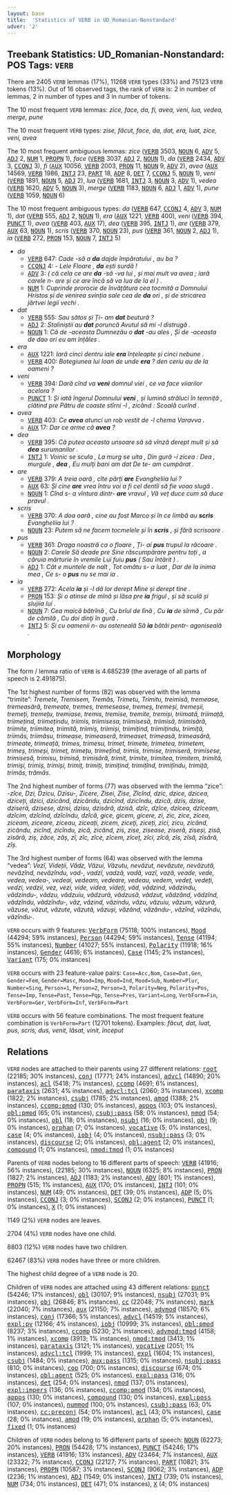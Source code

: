 ```yaml
---
layout: base
title:  'Statistics of VERB in UD_Romanian-Nonstandard'
udver: '2'
---
```


## Treebank Statistics: UD_Romanian-Nonstandard: POS Tags: `VERB`

There are 2405 `VERB` lemmas (17%), 11268 `VERB` types (33%) and 75123 `VERB` tokens (13%).
Out of 16 observed tags, the rank of `VERB` is: 2 in number of lemmas, 2 in number of types and 3 in number of tokens.

The 10 most frequent `VERB` lemmas: <em>zice, face, da, fi, avea, veni, lua, vedea, merge, pune</em>

The 10 most frequent `VERB` types:  <em>zise, făcut, face, da, dat, era, luat, zice, veni, avea</em>

The 10 most frequent ambiguous lemmas: <em>zice</em> (<tt><a href="ro_nonstandard-pos-VERB.html">VERB</a></tt> 3503, <tt><a href="ro_nonstandard-pos-NOUN.html">NOUN</a></tt> 6, <tt><a href="ro_nonstandard-pos-ADV.html">ADV</a></tt> 5, <tt><a href="ro_nonstandard-pos-ADJ.html">ADJ</a></tt> 2, <tt><a href="ro_nonstandard-pos-NUM.html">NUM</a></tt> 1, <tt><a href="ro_nonstandard-pos-PROPN.html">PROPN</a></tt> 1), <em>face</em> (<tt><a href="ro_nonstandard-pos-VERB.html">VERB</a></tt> 3037, <tt><a href="ro_nonstandard-pos-ADJ.html">ADJ</a></tt> 2, <tt><a href="ro_nonstandard-pos-NOUN.html">NOUN</a></tt> 1), <em>da</em> (<tt><a href="ro_nonstandard-pos-VERB.html">VERB</a></tt> 2434, <tt><a href="ro_nonstandard-pos-ADV.html">ADV</a></tt> 3, <tt><a href="ro_nonstandard-pos-CCONJ.html">CCONJ</a></tt> 3), <em>fi</em> (<tt><a href="ro_nonstandard-pos-AUX.html">AUX</a></tt> 10056, <tt><a href="ro_nonstandard-pos-VERB.html">VERB</a></tt> 2003, <tt><a href="ro_nonstandard-pos-PRON.html">PRON</a></tt> 11, <tt><a href="ro_nonstandard-pos-NOUN.html">NOUN</a></tt> 9, <tt><a href="ro_nonstandard-pos-ADV.html">ADV</a></tt> 2), <em>avea</em> (<tt><a href="ro_nonstandard-pos-AUX.html">AUX</a></tt> 14569, <tt><a href="ro_nonstandard-pos-VERB.html">VERB</a></tt> 1986, <tt><a href="ro_nonstandard-pos-INTJ.html">INTJ</a></tt> 23, <tt><a href="ro_nonstandard-pos-PART.html">PART</a></tt> 18, <tt><a href="ro_nonstandard-pos-ADP.html">ADP</a></tt> 8, <tt><a href="ro_nonstandard-pos-DET.html">DET</a></tt> 7, <tt><a href="ro_nonstandard-pos-CCONJ.html">CCONJ</a></tt> 5, <tt><a href="ro_nonstandard-pos-NOUN.html">NOUN</a></tt> 1), <em>veni</em> (<tt><a href="ro_nonstandard-pos-VERB.html">VERB</a></tt> 1891, <tt><a href="ro_nonstandard-pos-NOUN.html">NOUN</a></tt> 5, <tt><a href="ro_nonstandard-pos-ADJ.html">ADJ</a></tt> 2), <em>lua</em> (<tt><a href="ro_nonstandard-pos-VERB.html">VERB</a></tt> 1681, <tt><a href="ro_nonstandard-pos-INTJ.html">INTJ</a></tt> 3, <tt><a href="ro_nonstandard-pos-NOUN.html">NOUN</a></tt> 3, <tt><a href="ro_nonstandard-pos-ADV.html">ADV</a></tt> 1), <em>vedea</em> (<tt><a href="ro_nonstandard-pos-VERB.html">VERB</a></tt> 1620, <tt><a href="ro_nonstandard-pos-ADV.html">ADV</a></tt> 5, <tt><a href="ro_nonstandard-pos-NOUN.html">NOUN</a></tt> 3), <em>merge</em> (<tt><a href="ro_nonstandard-pos-VERB.html">VERB</a></tt> 1183, <tt><a href="ro_nonstandard-pos-NOUN.html">NOUN</a></tt> 6, <tt><a href="ro_nonstandard-pos-ADJ.html">ADJ</a></tt> 1, <tt><a href="ro_nonstandard-pos-ADV.html">ADV</a></tt> 1), <em>pune</em> (<tt><a href="ro_nonstandard-pos-VERB.html">VERB</a></tt> 1059, <tt><a href="ro_nonstandard-pos-NOUN.html">NOUN</a></tt> 6)

The 10 most frequent ambiguous types:  <em>da</em> (<tt><a href="ro_nonstandard-pos-VERB.html">VERB</a></tt> 647, <tt><a href="ro_nonstandard-pos-CCONJ.html">CCONJ</a></tt> 4, <tt><a href="ro_nonstandard-pos-ADV.html">ADV</a></tt> 3, <tt><a href="ro_nonstandard-pos-NUM.html">NUM</a></tt> 1), <em>dat</em> (<tt><a href="ro_nonstandard-pos-VERB.html">VERB</a></tt> 555, <tt><a href="ro_nonstandard-pos-ADJ.html">ADJ</a></tt> 2, <tt><a href="ro_nonstandard-pos-NOUN.html">NOUN</a></tt> 1), <em>era</em> (<tt><a href="ro_nonstandard-pos-AUX.html">AUX</a></tt> 1221, <tt><a href="ro_nonstandard-pos-VERB.html">VERB</a></tt> 400), <em>veni</em> (<tt><a href="ro_nonstandard-pos-VERB.html">VERB</a></tt> 394, <tt><a href="ro_nonstandard-pos-PUNCT.html">PUNCT</a></tt> 1), <em>avea</em> (<tt><a href="ro_nonstandard-pos-VERB.html">VERB</a></tt> 403, <tt><a href="ro_nonstandard-pos-AUX.html">AUX</a></tt> 17), <em>dea</em> (<tt><a href="ro_nonstandard-pos-VERB.html">VERB</a></tt> 395, <tt><a href="ro_nonstandard-pos-INTJ.html">INTJ</a></tt> 1), <em>are</em> (<tt><a href="ro_nonstandard-pos-VERB.html">VERB</a></tt> 379, <tt><a href="ro_nonstandard-pos-AUX.html">AUX</a></tt> 63, <tt><a href="ro_nonstandard-pos-NOUN.html">NOUN</a></tt> 1), <em>scris</em> (<tt><a href="ro_nonstandard-pos-VERB.html">VERB</a></tt> 370, <tt><a href="ro_nonstandard-pos-NOUN.html">NOUN</a></tt> 23), <em>pus</em> (<tt><a href="ro_nonstandard-pos-VERB.html">VERB</a></tt> 361, <tt><a href="ro_nonstandard-pos-NOUN.html">NOUN</a></tt> 2, <tt><a href="ro_nonstandard-pos-ADJ.html">ADJ</a></tt> 1), <em>ia</em> (<tt><a href="ro_nonstandard-pos-VERB.html">VERB</a></tt> 272, <tt><a href="ro_nonstandard-pos-PRON.html">PRON</a></tt> 153, <tt><a href="ro_nonstandard-pos-NOUN.html">NOUN</a></tt> 7, <tt><a href="ro_nonstandard-pos-INTJ.html">INTJ</a></tt> 5)


* <em>da</em>
  * <tt><a href="ro_nonstandard-pos-VERB.html">VERB</a></tt> 647: <em>Cade -să a <b>da</b> dajde împăratului , au ba ?</em>
  * <tt><a href="ro_nonstandard-pos-CCONJ.html">CCONJ</a></tt> 4: <em>- Lele Floare , <b>da</b> ești surdă !</em>
  * <tt><a href="ro_nonstandard-pos-ADV.html">ADV</a></tt> 3: <em>( că cela ce are <b>da</b> -să -va lui , și mai mult va avea ; iară carele n- are și ce are încă să va lua de la el ) .</em>
  * <tt><a href="ro_nonstandard-pos-NUM.html">NUM</a></tt> 1: <em>Cuprinde prorocie de învățătura cea tocmită a Domnului Hristos și de venirea svinția sale cea de <b>da</b> ori , și de stricarea jărtvei legii vechi .</em>
* <em>dat</em>
  * <tt><a href="ro_nonstandard-pos-VERB.html">VERB</a></tt> 555: <em>Sau sătos și Ți- am <b>dat</b> beutură ?</em>
  * <tt><a href="ro_nonstandard-pos-ADJ.html">ADJ</a></tt> 2: <em>Staliniștii au <b>dat</b> poruncă Avutul să mi -l distrugă .</em>
  * <tt><a href="ro_nonstandard-pos-NOUN.html">NOUN</a></tt> 1: <em>Că de -aceasta Dumnezău o <b>dat</b> -au ales , Și de -aceasta de dao ori eu am înțăles .</em>
* <em>era</em>
  * <tt><a href="ro_nonstandard-pos-AUX.html">AUX</a></tt> 1221: <em>Iară cinci dentru iale <b>era</b> înțeleapte și cinci nebune .</em>
  * <tt><a href="ro_nonstandard-pos-VERB.html">VERB</a></tt> 400: <em>Botegiunea lui Ioan de unde <b>era</b> ? den ceriu au de la oameni ?</em>
* <em>veni</em>
  * <tt><a href="ro_nonstandard-pos-VERB.html">VERB</a></tt> 394: <em>Dară cînd va <b>veni</b> domnul viei , ce va face viiarilor acelora ?</em>
  * <tt><a href="ro_nonstandard-pos-PUNCT.html">PUNCT</a></tt> 1: <em>Și iată îngerul Domnului <b>veni</b> , și lumină străluci în temniță , clătind pre Pătru de coaste stîrni -l , zicănd : Scoală curînd .</em>
* <em>avea</em>
  * <tt><a href="ro_nonstandard-pos-VERB.html">VERB</a></tt> 403: <em>Ce <b>avea</b> atunci un rob vestit de -l chema Varavva .</em>
  * <tt><a href="ro_nonstandard-pos-AUX.html">AUX</a></tt> 17: <em>Dar ce arme că <b>avea</b> ?</em>
* <em>dea</em>
  * <tt><a href="ro_nonstandard-pos-VERB.html">VERB</a></tt> 395: <em>Că putea aceasta unsoare să să vînză derept mult și să <b>dea</b> surumanilor .</em>
  * <tt><a href="ro_nonstandard-pos-INTJ.html">INTJ</a></tt> 1: <em>Voinic se scula , La murg se uita , Din gură -i zicea : Dea , murgule , <b>dea</b> , Eu mulţi bani am dat De te- am cumpărat .</em>
* <em>are</em>
  * <tt><a href="ro_nonstandard-pos-VERB.html">VERB</a></tt> 379: <em>A treia oară , cîte părți <b>are</b> Evangheliia lui ?</em>
  * <tt><a href="ro_nonstandard-pos-AUX.html">AUX</a></tt> 63: <em>Și cine <b>are</b> vrea întru voi a fi cel dentîi să fie voao slugă .</em>
  * <tt><a href="ro_nonstandard-pos-NOUN.html">NOUN</a></tt> 1: <em>Cînd s- a vîntura dintr- <b>are</b> vravul , Vă veț duce cum să duce pravul .</em>
* <em>scris</em>
  * <tt><a href="ro_nonstandard-pos-VERB.html">VERB</a></tt> 370: <em>A doa oară , cine au fost Marco și în ce limbă au <b>scris</b> Evangheliia lui ?</em>
  * <tt><a href="ro_nonstandard-pos-NOUN.html">NOUN</a></tt> 23: <em>Putem să ne facem tocmelele și în <b>scris</b> , și fără scrisoare .</em>
* <em>pus</em>
  * <tt><a href="ro_nonstandard-pos-VERB.html">VERB</a></tt> 361: <em>Draga noastră ca o floare , Ți- ai <b>pus</b> trupul la răcoare .</em>
  * <tt><a href="ro_nonstandard-pos-NOUN.html">NOUN</a></tt> 2: <em>Carele Să deade pre Sine răscumpărare pentru toți , a căruia mărturie în vremile Lui fuiu <b>pus</b> ( Sau întărit ) .</em>
  * <tt><a href="ro_nonstandard-pos-ADJ.html">ADJ</a></tt> 1: <em>Cât e muntele de nalt , Tot omâtu s- a luat , Dar de la inima mea , Ce s- o <b>pus</b> nu se mai ia .</em>
* <em>ia</em>
  * <tt><a href="ro_nonstandard-pos-VERB.html">VERB</a></tt> 272: <em>Acela <b>ia</b> și -l dă lor derept Mine și derept tine .</em>
  * <tt><a href="ro_nonstandard-pos-PRON.html">PRON</a></tt> 153: <em>Și o atinse de mînă și lăsa pre <b>ia</b> frigul , și să sculă și slujiia lui .</em>
  * <tt><a href="ro_nonstandard-pos-NOUN.html">NOUN</a></tt> 7: <em>Cea maică bătrînă , Cu brîul de lînă , Cu <b>ia</b> de sîrmă , Cu păr de cămilă , Cu doi dinţi în gură .</em>
  * <tt><a href="ro_nonstandard-pos-INTJ.html">INTJ</a></tt> 5: <em>Și cu oamenii n- au osteneală Să <b>ia</b> bătăi pentr- agoniseală .</em>

## Morphology

The form / lemma ratio of `VERB` is 4.685239 (the average of all parts of speech is 2.491875).

The 1st highest number of forms (82) was observed with the lemma “trimite”: <em>Tremete, Tremisem, Tremăs, Trimetu, Trimitu, treimisă, tremease, tremeasără, tremeate, tremes, tremesease, tremeș, tremeși, tremeșii, tremeți, tremețu, tremiase, tremis, tremise, tremite, tremiși, triimată, triimață, triimețind, triimețindu, triimis, triimisesa, triimisesă, triimisă, triimisără, triimite, triimitea, triimită, triimiș, triimiși, triimițind, triimițindu, triimiță, triimăs, triimăsu, trimease, trimeaseră, trimeaset, trimeasă, trimeasără, trimeate, trimeață, trimes, trimesu, trimet, trimete, trimetea, trimetem, trimeș, trimeși, trimeț, trimețu, trimețînd, trimis, trimise, trimiseră, trimisese, trimisesă, trimisu, trimisă, trimisără, trimit, trimite, trimitea, trimitem, trimită, trimişi, trimiș, trimiși, trimiț, trimiți, trimițind, trimițînd, trimițîndu, trimiță, trimăs, trămăs</em>.

The 2nd highest number of forms (77) was observed with the lemma “zice”: <em>-zîce, Dzi, Dzicu, Dzisu-, Zicere, Zisei, Zisе, Zîcînd, dzic, dzice, dzicea, dziceți, dzici, dzicând, dzicându, dzicînd, dzicîndu, dzică, dzis, dzise, dziseră, dzisese, dzisi, dzisu, dzisâră, dzisă, dzîc, dzîce, dzîcea, dzîceam, dzîcim, dzîcînd, dzîcîndu, dzîcă, gice, gicem, gicere, zi, zic, zice, zicea, ziceam, ziceare, ziceau, ziceați, zicem, ziceţi, ziceți, zici, zicu, zicând, zicându, zicînd, zicîndu, zică, zicănd, zis, zise, zisease, ziseră, ziseși, zisă, zisără, ziș, zâce, zâș, zî, zîc, zîce, zîcem, zîceț, zîci, zîcă, zîs, zîsă, zîsără, zîș</em>.

The 3rd highest number of forms (64) was observed with the lemma “vedea”: <em>Vezî, Videții, Vădz, Văzui, Văzutu, nevăzut, nevăzute, nevăzută, nevăzînd, nevăzîndu, vad-, vadzî, vadză, vadă, vazî, vază, veade, vede, vedea, vedea-, vedeai, vedeam, vedeare, vedeau, vedem, vedeț, vedeți, vedzi, vedzii, vez, vezi, vide, videa, videți, văd, vădzind, vădzindu, vădzindu-, vădzu, vădzuiu, vădzură, vădzusă, vădzut, vădzând, vădzînd, vădzîndu, vădzîndu-, văz, văzind, văzindu, văzu, văzuiu, văzum, văzură, văzuse, văzut, văzute, văzută, văzuși, văzând, văzându-, văzînd, văzîndu, văzîndu-</em>.

`VERB` occurs with 9 features: <tt><a href="ro_nonstandard-feat-VerbForm.html">VerbForm</a></tt> (75118; 100% instances), <tt><a href="ro_nonstandard-feat-Mood.html">Mood</a></tt> (44294; 59% instances), <tt><a href="ro_nonstandard-feat-Person.html">Person</a></tt> (44294; 59% instances), <tt><a href="ro_nonstandard-feat-Tense.html">Tense</a></tt> (41194; 55% instances), <tt><a href="ro_nonstandard-feat-Number.html">Number</a></tt> (41027; 55% instances), <tt><a href="ro_nonstandard-feat-Polarity.html">Polarity</a></tt> (11918; 16% instances), <tt><a href="ro_nonstandard-feat-Gender.html">Gender</a></tt> (4616; 6% instances), <tt><a href="ro_nonstandard-feat-Case.html">Case</a></tt> (1145; 2% instances), <tt><a href="ro_nonstandard-feat-Variant.html">Variant</a></tt> (175; 0% instances)

`VERB` occurs with 23 feature-value pairs: `Case=Acc,Nom`, `Case=Dat,Gen`, `Gender=Fem`, `Gender=Masc`, `Mood=Imp`, `Mood=Ind`, `Mood=Sub`, `Number=Plur`, `Number=Sing`, `Person=1`, `Person=2`, `Person=3`, `Polarity=Neg`, `Polarity=Pos`, `Tense=Imp`, `Tense=Past`, `Tense=Pqp`, `Tense=Pres`, `Variant=Long`, `VerbForm=Fin`, `VerbForm=Ger`, `VerbForm=Inf`, `VerbForm=Part`

`VERB` occurs with 56 feature combinations.
The most frequent feature combination is `VerbForm=Part` (12701 tokens).
Examples: <em>făcut, dat, luat, pus, scris, dus, venit, lăsat, vinit, început</em>


## Relations

`VERB` nodes are attached to their parents using 27 different relations: <tt><a href="ro_nonstandard-dep-root.html">root</a></tt> (22185; 30% instances), <tt><a href="ro_nonstandard-dep-conj.html">conj</a></tt> (17771; 24% instances), <tt><a href="ro_nonstandard-dep-advcl.html">advcl</a></tt> (14890; 20% instances), <tt><a href="ro_nonstandard-dep-acl.html">acl</a></tt> (5418; 7% instances), <tt><a href="ro_nonstandard-dep-ccomp.html">ccomp</a></tt> (4691; 6% instances), <tt><a href="ro_nonstandard-dep-parataxis.html">parataxis</a></tt> (2631; 4% instances), <tt><a href="ro_nonstandard-dep-advcl-tcl.html">advcl:tcl</a></tt> (2060; 3% instances), <tt><a href="ro_nonstandard-dep-xcomp.html">xcomp</a></tt> (1822; 2% instances), <tt><a href="ro_nonstandard-dep-csubj.html">csubj</a></tt> (1785; 2% instances), <tt><a href="ro_nonstandard-dep-amod.html">amod</a></tt> (1388; 2% instances), <tt><a href="ro_nonstandard-dep-ccomp-pmod.html">ccomp:pmod</a></tt> (130; 0% instances), <tt><a href="ro_nonstandard-dep-appos.html">appos</a></tt> (103; 0% instances), <tt><a href="ro_nonstandard-dep-obl-pmod.html">obl:pmod</a></tt> (65; 0% instances), <tt><a href="ro_nonstandard-dep-csubj-pass.html">csubj:pass</a></tt> (58; 0% instances), <tt><a href="ro_nonstandard-dep-nmod.html">nmod</a></tt> (54; 0% instances), <tt><a href="ro_nonstandard-dep-obl.html">obl</a></tt> (18; 0% instances), <tt><a href="ro_nonstandard-dep-nsubj.html">nsubj</a></tt> (16; 0% instances), <tt><a href="ro_nonstandard-dep-obj.html">obj</a></tt> (9; 0% instances), <tt><a href="ro_nonstandard-dep-orphan.html">orphan</a></tt> (7; 0% instances), <tt><a href="ro_nonstandard-dep-vocative.html">vocative</a></tt> (5; 0% instances), <tt><a href="ro_nonstandard-dep-case.html">case</a></tt> (4; 0% instances), <tt><a href="ro_nonstandard-dep-iobj.html">iobj</a></tt> (4; 0% instances), <tt><a href="ro_nonstandard-dep-nsubj-pass.html">nsubj:pass</a></tt> (3; 0% instances), <tt><a href="ro_nonstandard-dep-discourse.html">discourse</a></tt> (2; 0% instances), <tt><a href="ro_nonstandard-dep-obl-agent.html">obl:agent</a></tt> (2; 0% instances), <tt><a href="ro_nonstandard-dep-compound.html">compound</a></tt> (1; 0% instances), <tt><a href="ro_nonstandard-dep-nmod-tmod.html">nmod:tmod</a></tt> (1; 0% instances)

Parents of `VERB` nodes belong to 16 different parts of speech: <tt><a href="ro_nonstandard-pos-VERB.html">VERB</a></tt> (41916; 56% instances),  (22185; 30% instances), <tt><a href="ro_nonstandard-pos-NOUN.html">NOUN</a></tt> (6325; 8% instances), <tt><a href="ro_nonstandard-pos-PRON.html">PRON</a></tt> (1827; 2% instances), <tt><a href="ro_nonstandard-pos-ADJ.html">ADJ</a></tt> (1183; 2% instances), <tt><a href="ro_nonstandard-pos-ADV.html">ADV</a></tt> (801; 1% instances), <tt><a href="ro_nonstandard-pos-PROPN.html">PROPN</a></tt> (515; 1% instances), <tt><a href="ro_nonstandard-pos-AUX.html">AUX</a></tt> (170; 0% instances), <tt><a href="ro_nonstandard-pos-INTJ.html">INTJ</a></tt> (101; 0% instances), <tt><a href="ro_nonstandard-pos-NUM.html">NUM</a></tt> (49; 0% instances), <tt><a href="ro_nonstandard-pos-DET.html">DET</a></tt> (39; 0% instances), <tt><a href="ro_nonstandard-pos-ADP.html">ADP</a></tt> (5; 0% instances), <tt><a href="ro_nonstandard-pos-CCONJ.html">CCONJ</a></tt> (3; 0% instances), <tt><a href="ro_nonstandard-pos-SCONJ.html">SCONJ</a></tt> (2; 0% instances), <tt><a href="ro_nonstandard-pos-PUNCT.html">PUNCT</a></tt> (1; 0% instances), <tt><a href="ro_nonstandard-pos-X.html">X</a></tt> (1; 0% instances)

1149 (2%) `VERB` nodes are leaves.

2704 (4%) `VERB` nodes have one child.

8803 (12%) `VERB` nodes have two children.

62467 (83%) `VERB` nodes have three or more children.

The highest child degree of a `VERB` node is 20.

Children of `VERB` nodes are attached using 43 different relations: <tt><a href="ro_nonstandard-dep-punct.html">punct</a></tt> (54246; 17% instances), <tt><a href="ro_nonstandard-dep-obl.html">obl</a></tt> (30107; 9% instances), <tt><a href="ro_nonstandard-dep-nsubj.html">nsubj</a></tt> (27031; 9% instances), <tt><a href="ro_nonstandard-dep-obj.html">obj</a></tt> (26846; 8% instances), <tt><a href="ro_nonstandard-dep-cc.html">cc</a></tt> (22048; 7% instances), <tt><a href="ro_nonstandard-dep-mark.html">mark</a></tt> (22040; 7% instances), <tt><a href="ro_nonstandard-dep-aux.html">aux</a></tt> (21150; 7% instances), <tt><a href="ro_nonstandard-dep-advmod.html">advmod</a></tt> (18570; 6% instances), <tt><a href="ro_nonstandard-dep-conj.html">conj</a></tt> (17366; 5% instances), <tt><a href="ro_nonstandard-dep-advcl.html">advcl</a></tt> (14519; 5% instances), <tt><a href="ro_nonstandard-dep-expl-pv.html">expl:pv</a></tt> (12166; 4% instances), <tt><a href="ro_nonstandard-dep-iobj.html">iobj</a></tt> (10999; 3% instances), <tt><a href="ro_nonstandard-dep-obl-pmod.html">obl:pmod</a></tt> (8237; 3% instances), <tt><a href="ro_nonstandard-dep-ccomp.html">ccomp</a></tt> (5230; 2% instances), <tt><a href="ro_nonstandard-dep-advmod-tmod.html">advmod:tmod</a></tt> (4158; 1% instances), <tt><a href="ro_nonstandard-dep-xcomp.html">xcomp</a></tt> (3913; 1% instances), <tt><a href="ro_nonstandard-dep-nmod-tmod.html">nmod:tmod</a></tt> (3413; 1% instances), <tt><a href="ro_nonstandard-dep-parataxis.html">parataxis</a></tt> (3121; 1% instances), <tt><a href="ro_nonstandard-dep-vocative.html">vocative</a></tt> (2051; 1% instances), <tt><a href="ro_nonstandard-dep-advcl-tcl.html">advcl:tcl</a></tt> (1999; 1% instances), <tt><a href="ro_nonstandard-dep-expl.html">expl</a></tt> (1604; 1% instances), <tt><a href="ro_nonstandard-dep-csubj.html">csubj</a></tt> (1484; 0% instances), <tt><a href="ro_nonstandard-dep-aux-pass.html">aux:pass</a></tt> (1315; 0% instances), <tt><a href="ro_nonstandard-dep-nsubj-pass.html">nsubj:pass</a></tt> (810; 0% instances), <tt><a href="ro_nonstandard-dep-cop.html">cop</a></tt> (700; 0% instances), <tt><a href="ro_nonstandard-dep-discourse.html">discourse</a></tt> (674; 0% instances), <tt><a href="ro_nonstandard-dep-obl-agent.html">obl:agent</a></tt> (525; 0% instances), <tt><a href="ro_nonstandard-dep-expl-pass.html">expl:pass</a></tt> (316; 0% instances), <tt><a href="ro_nonstandard-dep-det.html">det</a></tt> (254; 0% instances), <tt><a href="ro_nonstandard-dep-nmod.html">nmod</a></tt> (137; 0% instances), <tt><a href="ro_nonstandard-dep-expl-impers.html">expl:impers</a></tt> (136; 0% instances), <tt><a href="ro_nonstandard-dep-ccomp-pmod.html">ccomp:pmod</a></tt> (134; 0% instances), <tt><a href="ro_nonstandard-dep-appos.html">appos</a></tt> (130; 0% instances), <tt><a href="ro_nonstandard-dep-compound.html">compound</a></tt> (130; 0% instances), <tt><a href="ro_nonstandard-dep-expl-poss.html">expl:poss</a></tt> (107; 0% instances), <tt><a href="ro_nonstandard-dep-nummod.html">nummod</a></tt> (100; 0% instances), <tt><a href="ro_nonstandard-dep-csubj-pass.html">csubj:pass</a></tt> (63; 0% instances), <tt><a href="ro_nonstandard-dep-cc-preconj.html">cc:preconj</a></tt> (54; 0% instances), <tt><a href="ro_nonstandard-dep-acl.html">acl</a></tt> (43; 0% instances), <tt><a href="ro_nonstandard-dep-case.html">case</a></tt> (28; 0% instances), <tt><a href="ro_nonstandard-dep-amod.html">amod</a></tt> (19; 0% instances), <tt><a href="ro_nonstandard-dep-orphan.html">orphan</a></tt> (5; 0% instances), <tt><a href="ro_nonstandard-dep-fixed.html">fixed</a></tt> (1; 0% instances)

Children of `VERB` nodes belong to 16 different parts of speech: <tt><a href="ro_nonstandard-pos-NOUN.html">NOUN</a></tt> (62273; 20% instances), <tt><a href="ro_nonstandard-pos-PRON.html">PRON</a></tt> (54428; 17% instances), <tt><a href="ro_nonstandard-pos-PUNCT.html">PUNCT</a></tt> (54246; 17% instances), <tt><a href="ro_nonstandard-pos-VERB.html">VERB</a></tt> (41916; 13% instances), <tt><a href="ro_nonstandard-pos-ADV.html">ADV</a></tt> (23464; 7% instances), <tt><a href="ro_nonstandard-pos-AUX.html">AUX</a></tt> (23322; 7% instances), <tt><a href="ro_nonstandard-pos-CCONJ.html">CCONJ</a></tt> (22127; 7% instances), <tt><a href="ro_nonstandard-pos-PART.html">PART</a></tt> (10821; 3% instances), <tt><a href="ro_nonstandard-pos-PROPN.html">PROPN</a></tt> (10587; 3% instances), <tt><a href="ro_nonstandard-pos-SCONJ.html">SCONJ</a></tt> (9062; 3% instances), <tt><a href="ro_nonstandard-pos-ADP.html">ADP</a></tt> (2236; 1% instances), <tt><a href="ro_nonstandard-pos-ADJ.html">ADJ</a></tt> (1549; 0% instances), <tt><a href="ro_nonstandard-pos-INTJ.html">INTJ</a></tt> (739; 0% instances), <tt><a href="ro_nonstandard-pos-NUM.html">NUM</a></tt> (734; 0% instances), <tt><a href="ro_nonstandard-pos-DET.html">DET</a></tt> (471; 0% instances), <tt><a href="ro_nonstandard-pos-X.html">X</a></tt> (4; 0% instances)

